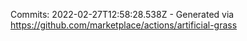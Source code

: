 Commits: 2022-02-27T12:58:28.538Z - Generated via https://github.com/marketplace/actions/artificial-grass
<br>
